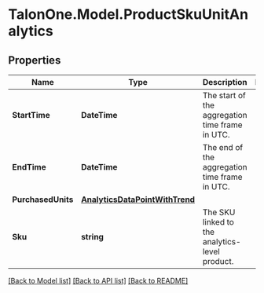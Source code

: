 # TalonOne.Model.ProductSkuUnitAnalytics
## Properties

Name | Type | Description | Notes
------------ | ------------- | ------------- | -------------
**StartTime** | **DateTime** | The start of the aggregation time frame in UTC. | 
**EndTime** | **DateTime** | The end of the aggregation time frame in UTC. | 
**PurchasedUnits** | [**AnalyticsDataPointWithTrend**](AnalyticsDataPointWithTrend.md) |  | 
**Sku** | **string** | The SKU linked to the analytics-level product. | 

[[Back to Model list]](../README.md#documentation-for-models) [[Back to API list]](../README.md#documentation-for-api-endpoints) [[Back to README]](../README.md)

